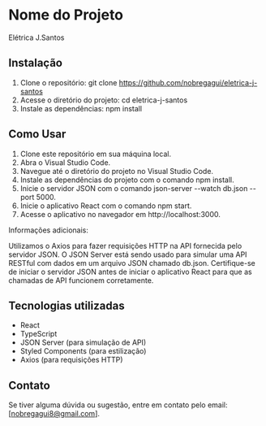 # Nome do Projeto
Elétrica J.Santos

## Instalação
1. Clone o repositório: git clone https://github.com/nobregagui/eletrica-j-santos
2. Acesse o diretório do projeto: cd eletrica-j-santos
3. Instale as dependências: npm install

## Como Usar
1. Clone este repositório em sua máquina local.
2. Abra o Visual Studio Code.
3. Navegue até o diretório do projeto no Visual Studio Code.
4. Instale as dependências do projeto com o comando npm install.
5. Inicie o servidor JSON com o comando json-server --watch db.json --port 5000.
6. Inicie o aplicativo React com o comando npm start.
7. Acesse o aplicativo no navegador em http://localhost:3000.

Informações adicionais:

Utilizamos o Axios para fazer requisições HTTP na API fornecida pelo servidor JSON.
O JSON Server está sendo usado para simular uma API RESTful com dados em um arquivo JSON chamado db.json. Certifique-se de iniciar o servidor JSON antes de iniciar o aplicativo React para que as chamadas de API funcionem corretamente.

## Tecnologias utilizadas
- React
- TypeScript
- JSON Server (para simulação de API)
- Styled Components (para estilização)
- Axios (para requisições HTTP)

## Contato
Se tiver alguma dúvida ou sugestão, entre em contato pelo email: [nobregagui8@gmail.com].

